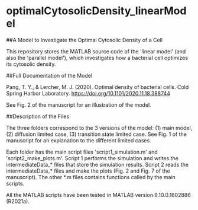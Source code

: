 # optimalCytosolicDensity_linearModel

##A Model to Investigate the Optimal Cytosolic Density of a Cell

This repository stores the MATLAB source code of the 'linear model' (and also the 'parallel model'), which investigates how a bacterial cell optimizes its cytosolic density.

##Full Documentation of the Model

Pang, T. Y., & Lercher, M. J. (2020). Optimal density of bacterial cells. Cold Spring Harbor Laboratory. https://doi.org/10.1101/2020.11.18.388744

See Fig. 2 of the manuscript for an illustration of the model.

##Description of the Files

The three folders correspond to the 3 versions of the model: (1) main model, (2) diffusion limited case, (3) transition state limited case. See Fig. 1 of the manuscript for an explanation to the different limited cases.

Each folder has the main script files 'script1_simulation.m' and 'script2_make_plots.m'. Script 1 performs the simulation and writes the intermediateData_* files that store the simulation results. Script 2 reads the intermediateData_* files and make the plots (Fig. 2 and Fig. 7 of the manuscript). The other *.m files contains functions called by the main scripts.

All the MATLAB scripts have been tested in MATLAB version 9.10.0.1602886 (R2021a).
